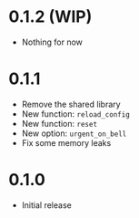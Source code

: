# 0.1.2 (WIP)

* Nothing for now

# 0.1.1

* Remove the shared library
* New function: `reload_config`
* New function: `reset`
* New option: `urgent_on_bell`
* Fix some memory leaks

# 0.1.0

* Initial release

